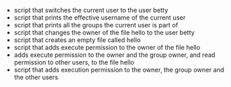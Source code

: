 + script that switches the current user to the user betty
+ script that prints the effective username of the current user
+ script that prints all the groups the current user is part of
+ script that changes the owner of the file hello to the user betty
+ script that creates an empty file called hello
+ script that adds execute permission to the owner of the file hello
+ adds execute permission to the owner and the group owner, and read permission to other users, to the file hello
+ script that adds execution permission to the owner, the group owner and the other users
